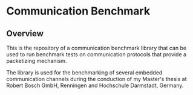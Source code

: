 # Communication Benchmark

## Overview

This is the repository of a communication benchmark library that can be used to run benchmark tests on communication protocols that provide a packetizing mechanism.

The library is used for the benchmarking of several embedded communication channels during the conduction of my Master's thesis at Robert Bosch GmbH, Renningen and Hochschule Darmstadt, Germany.